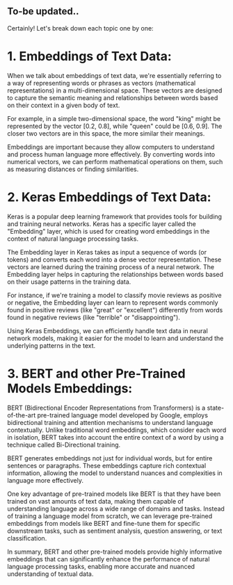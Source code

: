 ## To-be updated..


Certainly! Let's break down each topic one by one:

# 1. Embeddings of Text Data:
When we talk about embeddings of text data, we're essentially referring to a way of representing words or phrases as vectors (mathematical representations) in a multi-dimensional space. These vectors are designed to capture the semantic meaning and relationships between words based on their context in a given body of text.

For example, in a simple two-dimensional space, the word "king" might be represented by the vector [0.2, 0.8], while "queen" could be [0.6, 0.9]. The closer two vectors are in this space, the more similar their meanings.

Embeddings are important because they allow computers to understand and process human language more effectively. By converting words into numerical vectors, we can perform mathematical operations on them, such as measuring distances or finding similarities.

# 2. Keras Embeddings of Text Data:

Keras is a popular deep learning framework that provides tools for building and training neural networks. Keras has a specific layer called the "Embedding" layer, which is used for creating word embeddings in the context of natural language processing tasks.

The Embedding layer in Keras takes as input a sequence of words (or tokens) and converts each word into a dense vector representation. These vectors are learned during the training process of a neural network. The Embedding layer helps in capturing the relationships between words based on their usage patterns in the training data.

For instance, if we're training a model to classify movie reviews as positive or negative, the Embedding layer can learn to represent words commonly found in positive reviews (like "great" or "excellent") differently from words found in negative reviews (like "terrible" or "disappointing").

Using Keras Embeddings, we can efficiently handle text data in neural network models, making it easier for the model to learn and understand the underlying patterns in the text.

# 3. BERT and other Pre-Trained Models Embeddings:

BERT (Bidirectional Encoder Representations from Transformers) is a state-of-the-art pre-trained language model developed by Google, employs bidirectional training and attention mechanisms to understand language contextually. Unlike traditional word embeddings, which consider each word in isolation, BERT takes into account the entire context of a word by using a technique called Bi-Directional training.

BERT generates embeddings not just for individual words, but for entire sentences or paragraphs. These embeddings capture rich contextual information, allowing the model to understand nuances and complexities in language more effectively.

One key advantage of pre-trained models like BERT is that they have been trained on vast amounts of text data, making them capable of understanding language across a wide range of domains and tasks. Instead of training a language model from scratch, we can leverage pre-trained embeddings from models like BERT and fine-tune them for specific downstream tasks, such as sentiment analysis, question answering, or text classification.

In summary, BERT and other pre-trained models provide highly informative embeddings that can significantly enhance the performance of natural language processing tasks, enabling more accurate and nuanced understanding of textual data.
